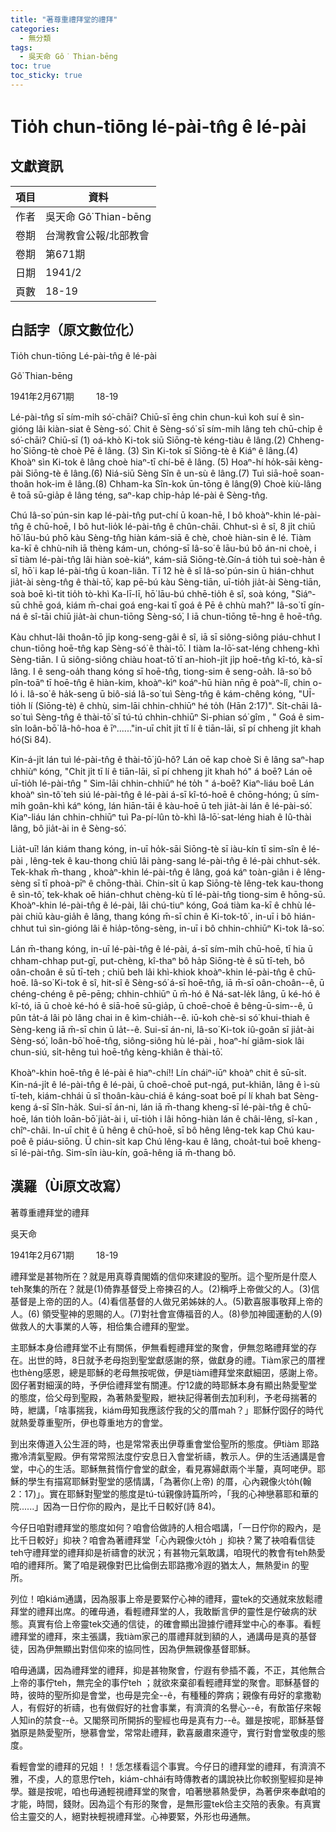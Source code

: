 ```yaml
---
title: "著尊重禮拜堂的禮拜"
categories:
  - 無分類
tags:
  - 吳天命 Gô͘ Thian-bēng
toc: true
toc_sticky: true
---
```


# Tio̍h chun-tiōng lé-pài-tn̂g ê lé-pài

## 文獻資訊

| 項目 | 資料 |
|---|---|
| 作者 | 吳天命 Gô͘ Thian-bēng |
| 卷期 | 台灣教會公報/北部教會 |
| 卷期 | 第671期 |
| 日期 | 1941/2 |
| 頁數 | 18-19 |

## 白話字（原文數位化）

Tio̍h chun-tiōng Lé-pài-tn̂g ê lé-pài

Gô͘ Thian-bēng

1941年2月671期         18-19

Lé-pài-tn̂g sī sím-mi̍h só͘-chāi? Chiū-sī ēng chin chun-kuì koh suí ê sìn-gióng lâi kiàn-siat ê Sèng-só͘. Chit ê Sèng-só͘ sī sím-mih lâng teh chū-chi̍p ê só͘-chāi? Chiū-sī (1) oá-khò Ki-tok siū Siōng-tè kéng-tiàu ê lâng.(2) Chheng-ho͘ Siōng-tè choè Pē ê lâng. (3) Sìn Ki-tok sī Siōng-tè ê Kiáⁿ ê lâng.(4) Khoàⁿ sìn Ki-tok ê lâng choè hiaⁿ-tī chí-bē ê lâng. (5) Hoaⁿ-hí ho̍k-sāi kèng-pài Siōng-tè ê lâng.(6) Niá-siū Sèng Sîn ê un-sù ê lâng.(7) Tuì siā-hoē soan-thoân hok-im ê lâng.(8) Chham-ka Sîn-kok ūn-tōng ê lâng(9) Choè kiù-lâng ê toā sū-gia̍p ê lâng téng, saⁿ-kap chi̍p-ha̍p lé-pài ê Sèng-tn̂g.

Chú Iâ-so͘ pún-sin kap lé-pài-tn̂g put-chí ū koan-hē, I bô khoàⁿ-khin lé-pài-tn̂g ê chū-hoē, I bô hut-lio̍k lé-pài-tn̂g ê chûn-chāi. Chhut-sì ê sî, 8 ji̍t chiū hō͘ lāu-bú phō kàu Sèng-tn̂g hiàn kám-siā ê chè, choè hiàn-sin ê lé. Tiàm ka-kī ê chhù-nih iā thèng kám-un, chóng-sī Iâ-so͘ ê lāu-bú bô án-ni choè, i sī tiàm lé-pài-tn̂g lâi hiàn soè-kiáⁿ, kám-siā Siōng-tè.Gín-á tio̍h tuì soè-hàn ê sî, hō͘ i kap lé-pài-tn̂g ū koan-liân. Tī 12 hè ê sî Iâ-so͘ pún-sin ū hián-chhut jia̍t-ài sèng-tn̂g ê thài-tō͘, kap pē-bú kàu Sèng-tiān, uī-tio̍h jia̍t-ài Sèng-tiān, soà boē kì-tit tio̍h tò-khì Ka-lī-lī, hō͘ lāu-bú chhē-tio̍h ê sî, soà kóng, "Siáⁿ-sū chhē goá, kiám m̄-chai goá eng-kai tī goá ê Pē ê chhù mah?" Iâ-so͘ tī gín-ná ê sî-tāi chiū jia̍t-ài chun-tiōng Sèng-só͘, I iā chun-tiōng tē-hng ê hoē-tn̂g.

Kàu chhut-lâi thoân-tō ji̍p kong-seng-gâi ê sî, iā sī siông-siông piáu-chhut I chun-tiōng hoē-tn̂g kap Sèng-só͘ ê thài-tō͘. I tiàm Ia-lō͘-sat-léng chheng-khì Sèng-tiān. I ū siông-siông chiàu hoat-tō͘ tī an-hioh-ji̍t ji̍p hoē-tn̂g kî-tó, kà-sī lâng. I ê seng-oa̍h thang kóng sī hoē-tn̂g, tiong-sim ê seng-oa̍h. Iâ-so͘ bô pîn-toāⁿ tī hoē-tn̂g ê hiàn-kim, khoàⁿ-kìⁿ koáⁿ-hū hiàn nn̄g ê poàⁿ-lî, chin o-ló i. Iâ-so͘ ê ha̍k-seng ū biô-siá Iâ-so͘ tuì Sèng-tn̂g ê kám-chêng kóng, "UĪ-tio̍h lí (Siōng-tè) ê chhù, sim-lāi chhin-chhiūⁿ hé to̍h (Hān 2:17)". Si̍t-chāi Iâ-so͘ tuì Sèng-tn̂g ê thài-tō͘ sī tú-tú chhin-chhiūⁿ Si-phian só͘ gîm , " Goá ê sim-sîn loân-bō͘ Iâ-hô-hoa ê īⁿ......"in-uī chi̍t ji̍t tī lí ê tiān-lāi, sī pí chheng ji̍t khah hó(Si 84).

Kin-á-ji̍t lán tuì lé-pài-tn̂g ê thài-tō͘ jû-hô? Lán oē kap choè Si ê lâng saⁿ-hap chhiùⁿ kóng, "Chi̍t ji̍t tī lí ê tiān-lāi, sī pí chheng ji̍t khah hó" á boē? Lán oē uī-tio̍h lé-pài-tn̂g " Sim-lāi chhin-chhiūⁿ hé to̍h " á-boē? Kiaⁿ-liáu boē Lán khoàⁿ sìn-tô͘ teh siú lé-pài-tn̂g ê lé-pài á-sī kî-tó-hoē ê chōng-hóng; ū sím-mi̍h goân-khì káⁿ kóng, lán hiān-tāi ê kàu-hoē ū teh jia̍t-ài lán ê lé-pài-só͘. Kiaⁿ-liáu lán chhin-chhiūⁿ tuì Pa-pí-lûn tò-khì Iâ-lō͘-sat-léng hiah ê Iû-thài lâng, bô jia̍t-ài in ê Sèng-só͘.

Lia̍t-uī! lán kiám thang kóng, in-uī ho̍k-sāi Siōng-tè sī iàu-kín tī sim-sîn ê lé-pài , lêng-tek ê kau-thong chiū lâi pàng-sang lé-pài-tn̂g ê lé-pài chhut-se̍k. Tek-khak m̄-thang , khoàⁿ-khin lé-pài-tn̂g ê lâng, goá káⁿ toàn-giân i ê lêng-sèng sī tī phoà-pīⁿ ê chōng-thài. Chin-si̍t ū kap Siōng-tè lêng-tek kau-thong ê sìn-tô͘, tek-khak oē hián-chhut chèng-kù tī lé-pài-tn̂g tiong-sim ê hōng-sū. Khoàⁿ-khin lé-pài-tn̂g ê lé-pài, lâi chú-tiuⁿ kóng, Goá tiàm ka-kī ê chhù lé-pài chiū kàu-gia̍h ê lâng, thang kóng m̄-sī chin ê Ki-tok-tô͘ , in-uī i bô hián-chhut tuì sìn-gióng lâi ê hia̍p-tông-sèng, in-uī i bô chhin-chhiūⁿ Ki-tok Iâ-so͘.

Lán m̄-thang kóng, in-uī lé-pài-tn̂g ê lé-pài, á-sī sím-mi̍h chū-hoē, tī hia ū chham-chhap put-gī, put-chèng, kî-thaⁿ bô ha̍p Siōng-tè ê sū tī-teh, bô oân-choân ê sū tī-teh ; chiū beh lâi khì-khiok khoàⁿ-khin lé-pài-tn̂g ê chū-hoē. Iâ-so͘ Ki-tok ê sî, hit-sî ê Sèng-só͘ á-sī hoē-tn̂g, iā m̄-sī oân-choân--ê, ū chéng-chéng ê pē-pēng; chhin-chhiūⁿ ū m̄-hó ê Ná-sat-le̍k lâng, ū ké-hó ê kî-tó, iā ū choè ké-hó ê siā-hoē sū-gia̍p, ū choē-choē ê bêng-ū-sim--ê, ū pûn ta̍t-á lâi pò lâng chai in ê kìm-chia̍h--ê. iū-koh chè-si só͘ khui-thiah ê Sèng-keng iā m̄-sī chin ū la̍t--ê. Sui-sī án-ni, Iâ-so͘ Ki-tok iû-goân sī jia̍t-ài Sèng-só͘, loân-bō͘ hoē-tn̂g, siông-siông hù lé-pài , hoaⁿ-hí giâm-siok lâi chun-siú, si̍t-hêng tuì hoē-tn̂g kèng-khiân ê thài-tō͘.

Khoàⁿ-khin hoē-tn̂g ê lé-pài ê hiaⁿ-chí!! Lín cháiⁿ-iūⁿ khoàⁿ chit ê sū-si̍t. Kin-ná-ji̍t ê lé-pài-tn̂g ê lé-pài, ū choē-choē put-ngá, put-khiân, lâng ê ì-sù tī-teh, kiám-chhái ū sî thoân-kàu-chiá ê káng-soat boē pí lí khah bat Sèng-keng á-sī Sîn-ha̍k. Sui-sī án-ni, lán iā m̄-thang kheng-sī lé-pài-tn̂g ê chū-hoē, lán tio̍h loān-bō͘ jia̍t-ài i, uī-tio̍h i lâi hōng-hiàn lán ê châi-lêng, sî-kan , chîⁿ-châi. In-uī chit ê ū hêng ê chū-hoē, sī bô hêng lêng-tek kap Chú kau-poê ê piáu-siōng. Ū chin-si̍t kap Chú lêng-kau ê lâng, choa̍t-tuì boē kheng-sī lé-pài-tn̂g. Sim-sîn iàu-kín, goā-hêng iā m̄-thang bô.

## 漢羅（Ùi原文改寫）

著尊重禮拜堂的禮拜

吳天命

1941年2月671期         18-19

禮拜堂是甚物所在？就是用真尊貴閣媠的信仰來建設的聖所。這个聖所是什麼人teh聚集的所在？就是(1)倚靠基督受上帝揀召的人。(2)稱呼上帝做父的人。(3)信基督是上帝的囝的人。(4)看信基督的人做兄弟姊妹的人。(5)歡喜服事敬拜上帝的人。(6) 領受聖神的恩賜的人。(7)對社會宣傳福音的人。(8)參加神國運動的人(9)做救人的大事業的人等，相佮集合禮拜的聖堂。

主耶穌本身佮禮拜堂不止有關係，伊無看輕禮拜堂的聚會，伊無忽略禮拜堂的存在。出世的時，8日就予老母抱到聖堂獻感謝的祭，做獻身的禮。Tiàm家己的厝裡也thèng感恩，總是耶穌的老母無按呢做，伊是tiàm禮拜堂來獻細囝，感謝上帝。囡仔著對細漢的時，予伊佮禮拜堂有關連。佇12歲的時耶穌本身有顯出熱愛聖堂的態度，佮父母到聖殿，為著熱愛聖殿，紲袂記得著倒去加利利，予老母揣著的時，紲講，「啥事揣我，kiám毋知我應該佇我的父的厝mah？」耶穌佇囡仔的時代就熱愛尊重聖所，伊也尊重地方的會堂。

到出來傳道入公生涯的時，也是常常表出伊尊重會堂佮聖所的態度。伊tiàm 耶路撒冷清氣聖殿。伊有常常照法度佇安息日入會堂祈禱，教示人。伊的生活通講是會堂，中心的生活。耶穌無貧惰佇會堂的獻金，看見寡婦獻兩个半釐，真呵咾伊。耶穌的學生有描寫耶穌對聖堂的感情講，「為著你(上帝) 的厝，心內親像火to̍h(翰 2：17)」。實在耶穌對聖堂的態度是tú-tú親像詩篇所吟，「我的心神戀慕耶和華的院......」因為一日佇你的殿內，是比千日較好(詩 84)。

今仔日咱對禮拜堂的態度如何？咱會佮做詩的人相合唱講，「一日佇你的殿內，是比千日較好」抑袂？咱會為著禮拜堂「心內親像火to̍h 」抑袂？驚了袂咱看信徒teh守禮拜堂的禮拜抑是祈禱會的狀況；有甚物元氣敢講，咱現代的教會有teh熱愛咱的禮拜所。驚了咱是親像對巴比倫倒去耶路撒冷遐的猶太人，無熱愛in 的聖所。

列位！咱kiám通講，因為服事上帝是要緊佇心神的禮拜，靈tek的交通就來放鬆禮拜堂的禮拜出席。的確毋通，看輕禮拜堂的人，我敢斷言伊的靈性是佇破病的狀態。真實有佮上帝靈tek交通的信徒，的確會顯出證據佇禮拜堂中心的奉事。看輕禮拜堂的禮拜，來主張講，我tiàm家己的厝禮拜就到額的人，通講毋是真的基督徒，因為伊無顯出對信仰來的協同性，因為伊無親像基督耶穌。

咱毋通講，因為禮拜堂的禮拜，抑是甚物聚會，佇遐有參插不義，不正，其他無合上帝的事佇teh，無完全的事佇teh ；就欲來棄卻看輕禮拜堂的聚會。耶穌基督的時，彼時的聖所抑是會堂，也毋是完全--ê，有種種的弊病；親像有毋好的拿撒勒人，有假好的祈禱，也有做假好的社會事業，有濟濟的名譽心--ê，有歕笛仔來報人知in的禁食--ê。又閣祭司所開拆的聖經也毋是真有力--ê。雖是按呢，耶穌基督猶原是熱愛聖所，戀慕會堂，常常赴禮拜，歡喜嚴肅來遵守，實行對會堂敬虔的態度。

看輕會堂的禮拜的兄姐！！恁怎樣看這个事實。今仔日的禮拜堂的禮拜，有濟濟不雅，不虔，人的意思佇teh，kiám-chhái有時傳教者的講說袂比你較捌聖經抑是神學。雖是按呢，咱也毋通輕視禮拜堂的聚會，咱著戀慕熱愛伊，為著伊來奉獻咱的才能，時間，錢財。因為這个有形的聚會，是無形靈tek佮主交陪的表象。有真實佮主靈交的人，絕對袂輕視禮拜堂。心神要緊，外形也毋通無。
